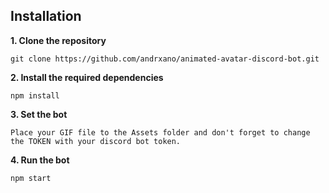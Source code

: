 
## Installation
**1. Clone the repository**
```
git clone https://github.com/andrxano/animated-avatar-discord-bot.git
```

**2. Install the required dependencies**
```
npm install
```

**3. Set the bot**
```
Place your GIF file to the Assets folder and don't forget to change the TOKEN with your discord bot token.
```

**4. Run the bot**
```js
npm start
```
